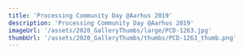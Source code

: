 ```yaml
---
title: 'Processing Community Day @Aarhus 2019'
description: 'Processing Community Day @Aarhus 2019'
imageUrl: '/assets/2020_GalleryThumbs/large/PCD-1263.jpg'
thumbUrl: '/assets/2020_GalleryThumbs/thumbs/PCD-1263_thumb.png'
---
```


